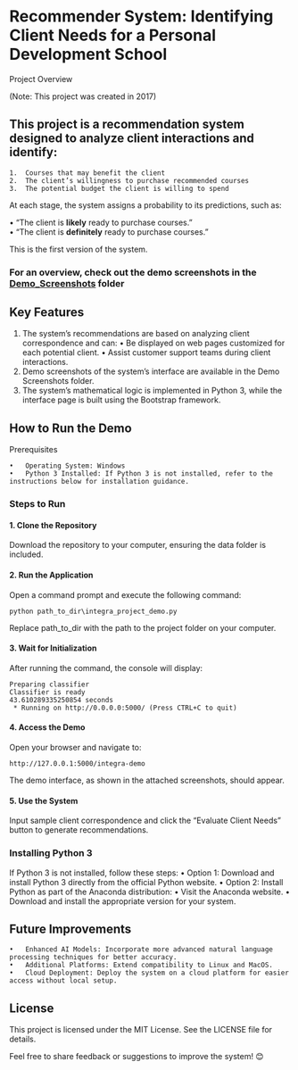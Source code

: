 # Recommender System: Identifying Client Needs for a Personal Development School

Project Overview

(Note: This project was created in 2017)

## This project is a recommendation system designed to analyze client interactions and identify:
	1.	Courses that may benefit the client
	2.	The client’s willingness to purchase recommended courses
	3.	The potential budget the client is willing to spend
    
At each stage, the system assigns a probability to its predictions, such as:    
    
  • “The client is **likely** ready to purchase courses.”    
  • “The client is **definitely** ready to purchase courses.”    
    
This is the first version of the system.
### For an overview, check out the demo screenshots in the [Demo_Screenshots](https://github.com/shereshevskiy/myprojects/tree/master/personality_development_school/%D0%94%D0%B5%D0%BC%D0%BE_%D1%81%D0%BA%D1%80%D0%B8%D0%BD%D1%88%D0%BE%D1%82%D1%8B) folder
    
## Key Features

  1.	The system’s recommendations are based on analyzing client correspondence and can:
    • Be displayed on web pages customized for each potential client.
    • Assist customer support teams during client interactions.
  2.	Demo screenshots of the system’s interface are available in the Demo Screenshots folder.
  3.	The system’s mathematical logic is implemented in Python 3, while the interface page is built using the Bootstrap framework.

## How to Run the Demo

Prerequisites

	•	Operating System: Windows
	•	Python 3 Installed: If Python 3 is not installed, refer to the instructions below for installation guidance.

### Steps to Run
    
####	1. Clone the Repository    
Download the repository to your computer, ensuring the data folder is included.    
####	2. Run the Application    
Open a command prompt and execute the following command:    
```
python path_to_dir\integra_project_demo.py
```
Replace path_to_dir with the path to the project folder on your computer.

####	3.	Wait for Initialization
After running the command, the console will display:
```
Preparing classifier    
Classifier is ready    
43.610289335250854 seconds    
 * Running on http://0.0.0.0:5000/ (Press CTRL+C to quit)
```

####	4.	Access the Demo
Open your browser and navigate to:
```
http://127.0.0.1:5000/integra-demo
```
The demo interface, as shown in the attached screenshots, should appear.

####	5.	Use the System
Input sample client correspondence and click the “Evaluate Client Needs” button to generate recommendations.

### Installing Python 3

If Python 3 is not installed, follow these steps:
	•	Option 1: Download and install Python 3 directly from the official Python website.
	•	Option 2: Install Python as part of the Anaconda distribution:
	•	Visit the Anaconda website.
	•	Download and install the appropriate version for your system.

## Future Improvements

	•	Enhanced AI Models: Incorporate more advanced natural language processing techniques for better accuracy.
	•	Additional Platforms: Extend compatibility to Linux and MacOS.
	•	Cloud Deployment: Deploy the system on a cloud platform for easier access without local setup.

## License

This project is licensed under the MIT License. See the LICENSE file for details.

Feel free to share feedback or suggestions to improve the system! 😊

